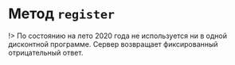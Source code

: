 # Метод `register`

!> По состоянию на лето 2020 года не используется ни в одной дисконтной программе. Сервер возвращает фиксированный отрицательный ответ.